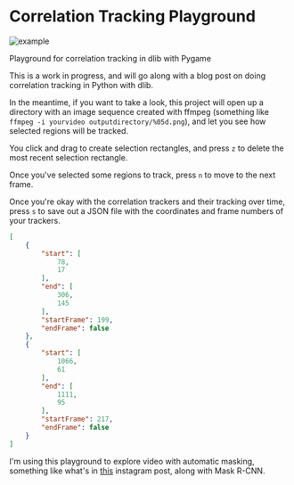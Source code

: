 # Correlation Tracking Playground

![example](https://github.com/burningion/correlation-tracking-playground/raw/master/images/example.png)

Playground for correlation tracking in dlib with Pygame

This is a work in progress, and will go along with a blog post on doing correlation tracking in Python with dlib.

In the meantime, if you want to take a look, this project will open up a directory with an image sequence created with ffmpeg (something like `ffmpeg -i yourvideo outputdirectory/%05d.png`), and let you see how selected regions will be tracked.

You click and drag to create selection rectangles, and press `z` to delete the most recent selection rectangle. 

Once you've selected some regions to track, press `n` to move to the next frame.

Once you're okay with the correlation trackers and their tracking over time, press `s` to save out a JSON file with the coordinates and frame numbers of your trackers.

```json
[
    {
        "start": [
            78,
            17
        ],
        "end": [
            306,
            145
        ],
        "startFrame": 199,
        "endFrame": false
    },
    {
        "start": [
            1066,
            61
        ],
        "end": [
            1111,
            95
        ],
        "startFrame": 217,
        "endFrame": false
    }
]
```

I'm using this playground to explore video with automatic masking, something like what's in [this](https://www.instagram.com/p/BhNlkD-jvm1/) instagram post, along with Mask R-CNN.
